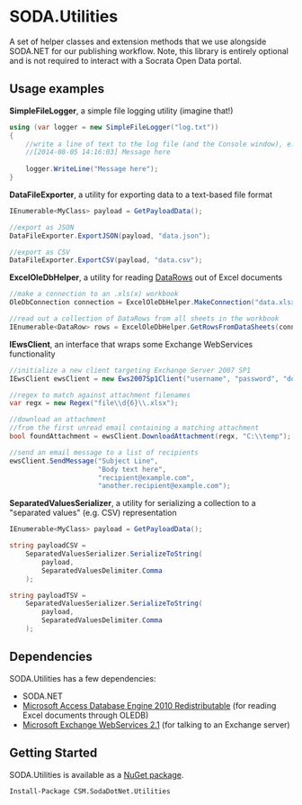 # SODA.Utilities

A set of helper classes and extension methods that we use alongside SODA.NET for our publishing workflow. 
Note, this library is entirely optional and is not required to interact with a Socrata Open Data portal.

## Usage examples

**SimpleFileLogger**, a simple file logging utility (imagine that!)

```c#
using (var logger = new SimpleFileLogger("log.txt"))
{
    //write a line of text to the log file (and the Console window), e.g.
    //[2014-08-05 14:16:03] Message here
    
    logger.WriteLine("Message here");
}
```

**DataFileExporter**, a utility for exporting data to a text-based file format

```c#
IEnumerable<MyClass> payload = GetPayloadData();

//export as JSON
DataFileExporter.ExportJSON(payload, "data.json");

//export as CSV
DataFileExporter.ExportCSV(payload, "data.csv");
```

**ExcelOleDbHelper**, a utility for reading 
[DataRows](http://msdn.microsoft.com/en-us/library/system.data.datarow) 
out of Excel documents

```c#
//make a connection to an .xls(x) workbook
OleDbConnection connection = ExcelOleDbHelper.MakeConnection("data.xlsx");

//read out a collection of DataRows from all sheets in the workbook
IEnumerable<DataRow> rows = ExcelOleDbHelper.GetRowsFromDataSheets(connection);
```

**IEwsClient**, an interface that wraps some Exchange WebServices functionality

```c#
//initialize a new client targeting Exchange Server 2007 SP1
IEwsClient ewsClient = new Ews2007Sp1Client("username", "password", "domain.org");

//regex to match against attachment filenames
var regx = new Regex("file\\d{6}\\.xlsx");

//download an attachment
//from the first unread email containing a matching attachment
bool foundAttachment = ewsClient.DownloadAttachment(regx, "C:\\temp");

//send an email message to a list of recipients
ewsClient.SendMessage("Subject Line",
                      "Body text here",
                      "recipient@example.com",
                      "another.recipient@example.com");
```

**SeparatedValuesSerializer**, a utility for serializing a collection to a "separated values" (e.g. CSV) representation
```c#
IEnumerable<MyClass> payload = GetPayloadData();

string payloadCSV = 
    SeparatedValuesSerializer.SerializeToString(
        payload,
        SeparatedValuesDelimiter.Comma
    );

string payloadTSV = 
    SeparatedValuesSerializer.SerializeToString(
        payload, 
        SeparatedValuesDelimiter.Comma
    );
```

## Dependencies

SODA.Utilities has a few dependencies:

  - SODA.NET
  - [Microsoft Access Database Engine 2010 Redistributable](http://www.microsoft.com/en-us/download/details.aspx?id=13255)
(for reading Excel documents through OLEDB)
  - [Microsoft Exchange WebServices 2.1](https://www.nuget.org/packages/EWS-Api-2.1/1.0.0) 
(for talking to an Exchange server)

## Getting Started

SODA.Utilities is available as a [NuGet package](https://www.nuget.org/packages/CSM.SodaDotNet.Utilities/).

    Install-Package CSM.SodaDotNet.Utilities

